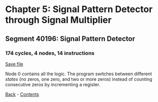 # Chapter 5: Signal Pattern Detector through Signal Multiplier

## Segment 40196: Signal Pattern Detector

### 174 cycles, 4 nodes, 14 instructions

[Save file](save/40196.0.txt)

Node 0 contains all the logic. The program switches between different _states_ (no zeros, one zero, and two or more zeros) instead of counting consecutive zeros by incrementing a register. 

[Back](chapter04.md) - [Contents](README.md)